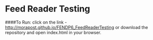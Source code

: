 Feed Reader Testing
===============================

####To Run: click on the link - http://morapost.github.io/FENDP6_FeedReaderTesting or download the repository and open index.html in your browser.